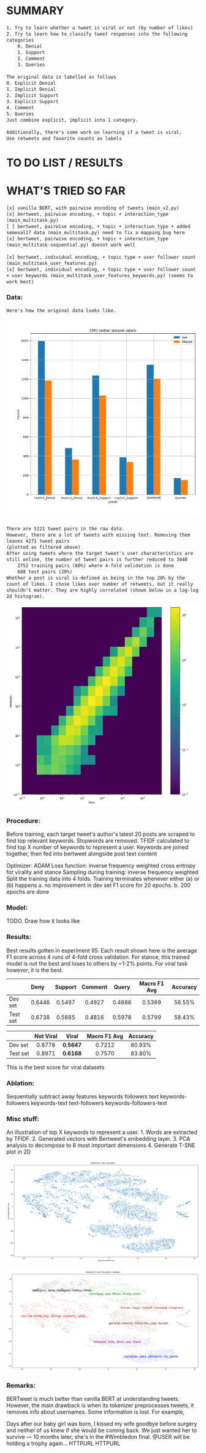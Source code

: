 # SUMMARY 

    1. Try to learn whether a tweet is viral or not (by number of likes)
    2. Try to learn how to classify tweet responses into the following categories
        0. Denial
        1. Support
        2. Comment
        3. Queries
    
    The original data is labelled as follows
    0. Explicit Denial
    1. Implicit Denial
    2. Implicit Support
    3. Explicit Support
    4. Comment
    5. Queries
    Just combine explicit, implicit into 1 category.
    
    Additionally, there's some work on learning if a tweet is viral. 
    Use retweets and favorite counts as labels
    
# TO DO LIST / RESULTS
    

# WHAT'S TRIED SO FAR
    [x] vanilla BERT, with pairwise encoding of tweets (main_v2.py)
    [x] bertweet, pairwise encoding, + topic + interaction_type (main_multitask.py)
    [ ] bertweet, pairwise encoding, + topic + interaction_type + added semeval17 data (main_multitask.py) need to fix a mapping bug here
    [x] bertweet, pairwise encoding, + topic + interaction_type (main_multitask-sequential.py) doesnt work well
    
    [x] bertweet, individual encoding, + topic type + user follower count (main_multitask_user_features.py)
    [x] bertweet, individual encoding, + topic type + user follower count + user keywords (main_multitask_user_features_keywords.py) (seems to work best)
    
### **Data:**
    Here's how the original data looks like.

![Tweet labels](./data/label_density.png)
        
    There are 5221 tweet pairs in the raw data. 
    However, there are a lot of tweets with missing text. Removing them leaves 4271 tweet pairs
    (plotted as filtered above)
    After using tweets where the target tweet's user characteristics are still online, the number of tweet pairs is further reduced to 3440
        2752 training pairs (80%) where 4-fold validation is done
        688 test pairs (20%)
    Whether a post is viral is defined as being in the top 20% by the count of likes. I chose likes over number of retweets, but it really shouldn't matter. They are highly correlated (shown below in a log-log 2d histogram).
    
![Tweet labels](./data/retweets_vs_likes.png)

    
    

### **Procedure:**
Before training, each target tweet's author's latest 20 posts are scraped to find top relevant keywords. 
Stopwords are removed.
TFIDF calculated to find top X number of keywords to represent a user.
Keywords are joined together, then fed into bertweet alongside post text content

Optimizer: ADAM
Loss function: inverse frequency weighted cross entropy for virality and stance
Sampling during training: inverse frequency weighted
Split the training data into 4 folds.
Training terminates whenever either (a) or (b) happens
    a. no improvement in dev set F1 score for 20 epochs.
    b. 200 epochs are done

### **Model:**

TODO. Draw how it looks like

### **Results:**

Best results gotten in experiment 95. 
Each result shown here is the average F1 score across 4 runs of 4-fold cross validation.
For stance, this trained model is not the best and loses to others by ~1-2% points.
For viral task however, it is the best.

|        |Deny  |Support|Comment|Query |Macro F1 Avg|Accuracy
|--------|:---- |:-----:|:-----:|:----:|:----------:|:------:|
Dev set  |0.6446|0.5497 |0.4927 |0.4686|0.5389|56.55%
Test set |0.6738|0.5665 |0.4816 |0.5978|0.5799|58.43%

|        |Not Viral|Viral |Macro F1 Avg|Accuracy
|--------|:-------:|:----:|:----------:|:------:|
Dev set  |0.8778   |**0.5647**|0.7212      |80.93%
Test set |0.8971   |**0.6168**|0.7570      |83.80%|

This is the best score for viral datasets


### **Ablation:**

Sequentially subtract away features
keywords
followers
text
keywords-followers
keywords-text
text-followers
keywords-followers-text

### **Misc stuff:**

An illustration of top X keywords to represent a user. 
    1. Words are extracted by TFIDF. 
    2. Generated vectors with Bertweet's embedding layer.
    3. PCA analysis to decompose to 8 most important dimensions
    4. Generate T-SNE plot in 2D

![User representations](./data/tsne_keywords_05_2.png)

![User representations](./data/tsne_keywords_05_2_labels.png)


### **Remarks:**

BERTweet is much better than vanilla BERT at understanding tweets. However, the main drawback is when its tokenizer preprocesses tweets, it removes info about usernames. Some information is lost. 
For example, 

Days after our baby girl was born, I kissed my wife goodbye before surgery and neither of us knew if she would be coming back. We just wanted her to survive — 10 months later, she's in the #Wimbledon final. @USER will be holding a trophy again... HTTPURL HTTPURL